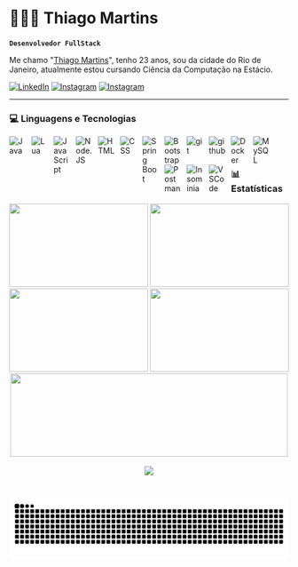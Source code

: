 # 👩🏻‍💻 Thiago Martins

**`Desenvolvedor FullStack`**

Me chamo "[Thiago Martins](https://www.instagram.com/_hey.martins_/)", tenho 23 anos, sou da cidade do Rio de Janeiro, atualmente estou cursando Ciência da Computação na Estácio.

[![LinkedIn](https://img.shields.io/badge/linkedin-%230077B5.svg?style=for-the-badge&logo=linkedin&logoColor=white)](https://www.linkedin.com/in/thiagomartinssobral/)
[![Instagram](https://img.shields.io/static/v1?message=Instagram&logo=instagram&label=&color=E4405F&logoColor=white&labelColor=&style=for-the-badge)](https://www.instagram.com/_hey.martins_/)
[![Instagram](https://img.shields.io/static/v1?message=Discord&logo=discord&label=&color=7289DA&logoColor=white&labelColor=&style=for-the-badge)](https://discord.gg/U5yCZVmrqW)

---

### 💻 Linguagens e Tecnologias

<img 
    align="left" 
    alt="Java"
    title="Java" 
    width="30px" 
    style="padding-right: 10px;" 
    src="https://cdn.jsdelivr.net/gh/devicons/devicon@latest/icons/java/java-original-wordmark.svg"          
/>
<img 
    align="left" 
    alt="Lua"
    title="Lua" 
    width="30px" 
    style="padding-right: 10px;" 
    src="https://cdn.jsdelivr.net/gh/devicons/devicon@latest/icons/lua/lua-original.svg"          
/>
<img 
    align="left" 
    alt="JavaScript"
    title="JavaScript" 
    width="30px" 
    style="padding-right: 10px;" 
    src="https://cdn.jsdelivr.net/gh/devicons/devicon@latest/icons/javascript/javascript-original.svg"          
/>
<img 
    align="left" 
    alt="Node.JS"
    title="Node.JS" 
    width="30px" 
    style="padding-right: 10px;" 
    src="https://cdn.jsdelivr.net/gh/devicons/devicon@latest/icons/nodejs/nodejs-original.svg"          
/>
<img 
    align="left" 
    alt="HTML"
    title="HTML" 
    width="30px" 
    style="padding-right: 10px;" 
    src="https://cdn.jsdelivr.net/gh/devicons/devicon@latest/icons/html5/html5-original.svg"          
/>
<img 
    align="left" 
    alt="CSS"
    title="CSS" 
    width="30px" 
    style="padding-right: 10px;" 
   src="https://cdn.jsdelivr.net/gh/devicons/devicon@latest/icons/css3/css3-original.svg"          
/>
<img 
    align="left" 
    alt="Spring Boot"
    title="Spring Boot" 
    width="30px" 
    style="padding-right: 10px;" 
   src="https://cdn.jsdelivr.net/gh/devicons/devicon@latest/icons/spring/spring-original.svg"          
/>
<img 
    align="left" 
    alt="Bootstrap"
    title="Bootstrap" 
    width="30px" 
    style="padding-right: 10px;" 
   src="https://cdn.jsdelivr.net/gh/devicons/devicon@latest/icons/bootstrap/bootstrap-original.svg"          
/>
<img 
    align="left" 
    alt="git"
    title="git" 
    width="30px" 
    style="padding-right: 10px;" 
   src="https://cdn.jsdelivr.net/gh/devicons/devicon@latest/icons/git/git-original.svg"          
/>
<img 
    align="left" 
    alt="github"
    title="github" 
    width="30px" 
    style="padding-right: 10px;" 
   src="https://cdn.jsdelivr.net/gh/devicons/devicon@latest/icons/github/github-original.svg"          
/>
<img 
    align="left" 
    alt="Docker"
    title="Docker" 
    width="30px" 
    style="padding-right: 10px;" 
   src="https://cdn.jsdelivr.net/gh/devicons/devicon@latest/icons/docker/docker-plain.svg"          
/>
<img 
    align="left" 
    alt="MySQL"
    title="MySQL" 
    width="30px" 
    style="padding-right: 10px;" 
   src="https://cdn.jsdelivr.net/gh/devicons/devicon@latest/icons/mysql/mysql-original.svg"          
/>
<img 
    align="left" 
    alt="Postman"
    title="Postman" 
    width="30px" 
    style="padding-right: 10px;" 
   src="https://cdn.jsdelivr.net/gh/devicons/devicon@latest/icons/postman/postman-original.svg"          
/>
<img 
    align="left" 
    alt="Insominia"
    title="Insominia" 
    width="30px" 
    style="padding-right: 10px;" 
   src="https://cdn.jsdelivr.net/gh/devicons/devicon@latest/icons/insomnia/insomnia-original.svg"          
/>
<img 
    align="left" 
    alt="VSCode"
    title="VSCode" 
    width="30px" 
    style="padding-right: 10px;" 
   src="https://cdn.jsdelivr.net/gh/devicons/devicon@latest/icons/vscode/vscode-original.svg"          
/>

<br/>
<br/>

### 📊 Estatísticas

<p align="center" width="100">
    <img width="250" height="150" src="http://github-profile-summary-cards.vercel.app/api/cards/most-commit-language?username=ThiagoMartins2001=city_lights">
    <img width="250" height="150" src="http://github-profile-summary-cards.vercel.app/api/cards/stats?username=ThiagoMartins2001&theme=city_lights">
    <img width="250" height="150" src="http://github-profile-summary-cards.vercel.app/api/cards/productive-time?username=ThiagoMartins2001&theme=city_lights&utcOffset=-3">
    <img width="250" height="150" src="http://github-profile-summary-cards.vercel.app/api/cards/repos-per-language?username=ThiagoMartins2001&theme=city_lights">
    <img width="500" height="150" src="http://github-profile-summary-cards.vercel.app/api/cards/profile-details?username=ThiagoMartins2001&theme=city_lights">
</p>
<div align="center" width="100">
  <img src="https://github-profile-trophy.vercel.app/?username=ThiagoMartins2001&column=8&theme=nord&no-frame=true&margin-w=6&margin-h=10"/>
</div>


###

<br clear="both">

<img src="https://raw.githubusercontent.com/ThiagoMartins2001/ThiagoMartins2001/output/snake.svg" alt="Snake animation" />

###
